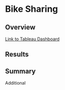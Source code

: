 # Bike Sharing

## Overview

[Link to Tableau Dashboard](https://public.tableau.com/app/profile/suneetha2086/viz/NYC_bikesharing_16776213696130/NYCBikeSharing?publish=yes)

## Results


## Summary

  Additional 



